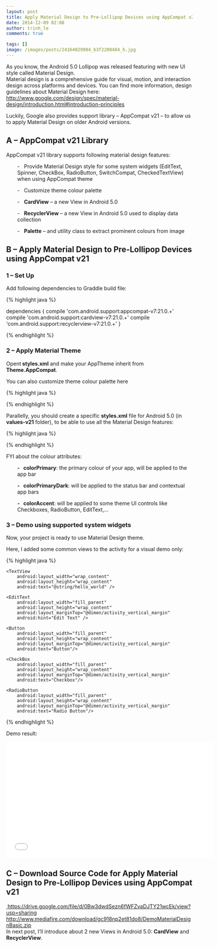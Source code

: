 ```yaml
---
layout: post
title: Apply Material Design to Pre-Lollipop Devices using AppCompat v21
date: 2014-12-09 02:08
author: trinh_le
comments: true

tags: []
image: /images/posts/24164029984_b3f2200484_h.jpg
---
```


As you know, the Android 5.0 Lollipop was released featuring with new UI style called Material Design.
<br/>
Material design is a comprehensive guide for visual, motion, and interaction design across platforms and devices. You can find more information, design guidelines about Material Design here: <a href="http://www.google.com/design/spec/material-design/introduction.html#introduction-principles" target="_blank">http://www.google.com/design/spec/material-design/introduction.html#introduction-principles</a>

Luckily, Google also provides support library – AppCompat v21 – to allow us to apply Material Design on older Android versions.

<!--more-->
<h2>A – AppCompat v21 Library</h2>
AppCompat v21 library supports following material design features:
<p style="padding-left: 30px;">-   Provide Material Design style for some system widgets (EditText, Spinner, CheckBox, RadioButton, SwitchCompat, CheckedTextView) when using AppCompat theme</p>
<p style="padding-left: 30px;">-   Customize theme colour palette</p>
<p style="padding-left: 30px;">-   <strong>CardView</strong> – a new View in Android 5.0</p>
<p style="padding-left: 30px;">-   <strong>RecyclerView</strong> – a new View in Android 5.0 used to display data collection</p>
<p style="padding-left: 30px;">-   <strong>Palette</strong> – and utility class to extract prominent colours from image</p>

<h2>B – Apply Material Design to Pre-Lollipop Devices using AppCompat v21</h2>
<h3>1 – Set Up</h3>
Add following dependencies to Graddle build file:

{% highlight java %}

dependencies {
	compile 'com.android.support:appcompat-v7:21.0.+'
	compile 'com.android.support:cardview-v7:21.0.+'
	compile 'com.android.support:recyclerview-v7:21.0.+'
}

{% endhighlight %}
<h3>2 – Apply Material Theme</h3>
Opent<strong> styles.xml</strong> and make your AppTheme inherit from<strong> Theme.AppCompat</strong>.

You can also customize theme colour palette here

{% highlight java %}

<style name="AppTheme" parent="Theme.AppCompat">
	<item name="colorPrimary">@color/colorPrimary</item>
	<item name="colorPrimaryDark">@color/colorPrimaryDark</item>
	<item name="colorAccent">@color/colorAccent</item>
	<item name="android:windowNoTitle">true</item>
</style>

{% endhighlight %}

Parallelly, you should create a specific <strong>styles.xml</strong> file for Android 5.0 (in <strong>values-v21</strong> folder), to be able to use all the Material Design features:

{% highlight java %}

<style name="AppTheme" parent="android:Theme.Material.Light">
	<item name="android:colorPrimary">@color/colorPrimary</item>
	<item name="android:colorPrimaryDark">@color/colorPrimaryDark</item>
	<item name="android:colorAccent">@color/colorAccent</item>
	<item name="android:windowNoTitle">true</item>
</style>

{% endhighlight %}

FYI about the colour attributes:
<p style="padding-left: 30px;"><strong>-   colorPrimary</strong>: the primary colour of your app, will be applied to the app bar</p>
<p style="padding-left: 30px;"><strong>-   colorPrimaryDark</strong>: will be applied to the status bar and contextual app bars</p>
<p style="padding-left: 30px;"><strong>-   colorAccent</strong>: will be applied to some theme UI controls like Checkboxes, RadioButton, EditText,…</p>

<h3>3 – Demo using supported system widgets</h3>
Now, your project is ready to use Material Design theme.

Here, I added some common views to the activity for a visual demo only:

{% highlight java %}

<LinearLayout xmlns:android="http://schemas.android.com/apk/res/android"
	xmlns:tools="http://schemas.android.com/tools"
	android:layout_width="match_parent"
	android:layout_height="match_parent"
	android:paddingBottom="@dimen/activity_vertical_margin"
	android:paddingLeft="@dimen/activity_horizontal_margin"
	android:paddingRight="@dimen/activity_horizontal_margin"
	android:paddingTop="@dimen/activity_vertical_margin"
	android:orientation="vertical"
	tools:context=".MainActivity">

	<TextView
		android:layout_width="wrap_content"
		android:layout_height="wrap_content"
		android:text="@string/hello_world" />

	<EditText
		android:layout_width="fill_parent"
		android:layout_height="wrap_content"
		android:layout_marginTop="@dimen/activity_vertical_margin"
		android:hint="Edit Text" />

	<Button
		android:layout_width="fill_parent"
		android:layout_height="wrap_content"
		android:layout_marginTop="@dimen/activity_vertical_margin"
		android:text="Button"/>

	<CheckBox
		android:layout_width="fill_parent"
		android:layout_height="wrap_content"
		android:layout_marginTop="@dimen/activity_vertical_margin"
		android:text="Checkbox"/>

	<RadioButton
		android:layout_width="fill_parent"
		android:layout_height="wrap_content"
		android:layout_marginTop="@dimen/activity_vertical_margin"
		android:text="Radio Button"/>

</LinearLayout>


{% endhighlight %}

Demo result:
<iframe width="560" height="315" src="//www.youtube.com/embed/QrOCk7eJLxE" frameborder="0" allowfullscreen="allowfullscreen"></iframe>
<h2>C – Download Source Code for Apply Material Design to Pre-Lollipop Devices using AppCompat v21</h2>
<a href="https://drive.google.com/file/d/0Bw3dwdSezn6fWFZvaDJTY21wcEk/view?usp=sharing" target="_blank"> https://drive.google.com/file/d/0Bw3dwdSezn6fWFZvaDJTY21wcEk/view?usp=sharing</a>
<br/>
<a href="http://www.mediafire.com/download/gc918np2et81do8/DemoMaterialDesignBasic.zip" target="_blank">http://www.mediafire.com/download/gc918np2et81do8/DemoMaterialDesignBasic.zip</a> 
<br/>
In next post, I’ll introduce about 2 new Views in Android 5.0: <strong>CardView</strong> and <strong>RecyclerView</strong>.
